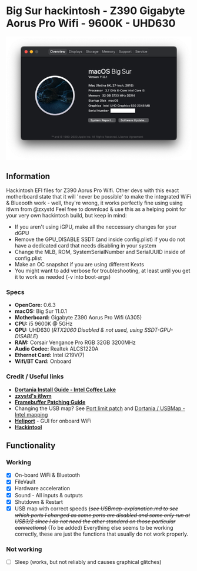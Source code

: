 # **Big Sur hackintosh - Z390 Gigabyte Aorus Pro Wifi - 9600K - UHD630**
![Screenshot](screenshot.png)

## **Information**
Hackintosh EFI files for Z390 Aorus Pro Wifi. Other devs with this exact motherboard state that it will 'never be possible' to make the integrated WiFi & Blueooth work - well, they're wrong, it works perfectly fine using using itlwm from @zxystd
Feel free to download & use this as a helping point for your very own hackintosh build, but keep in mind:
  - If you aren't using iGPU, make all the neccessary changes for your dGPU
  - Remove the GPU_DISABLE SSDT (and inside config.plist) if you do not have a dedicated card that needs disabling in your system
  - Change the MLB, ROM, SystemSerialNumber and SerialUUID inside of config.plist
  - Make an OC snapshot if you are using different Kexts
  - You might want to add verbose for troubleshooting, at least until you get it to work as needed (-v into boot-args) 

### **Specs**
  - **OpenCore:** 0.6.3
  - **macOS:** Big Sur 11.0.1
  - **Motherboard:** Gigabyte Z390 Aorus Pro Wifi (A305)
  - **CPU:** i5 9600K @ 5GHz
  - **GPU:** UHD630 (*RTX2060 Disabled & not used, using SSDT-GPU-DISABLE*)
  - **RAM:** Corsair Vengance Pro RGB 32GB 3200MHz
  - **Audio Codec:** Realtek ALCS1220A
  - **Ethernet Card:** Intel i219V(7)
  - **Wifi/BT Card:** Onboard

### **Credit / Useful links**
  - [**Dortania Install Guide - Intel Coffee Lake**](https://dortania.github.io/OpenCore-Install-Guide/config.plist/coffee-lake.html#starting-point)
  - [**zxystd's itlwm**](https://github.com/OpenIntelWireless/itlwm)
  - [**Framebuffer Patching Guide**](https://www.tonymacx86.com/threads/guide-general-framebuffer-patching-guide-hdmi-black-screen-problem.269149/)
  - Changing the USB map? See [Port limit patch](https://github.com/corpnewt/USBMap#port-limit-patch) and [Dortania / USBMap - Intel mapping](https://dortania.github.io/OpenCore-Post-Install/usb/intel-mapping/intel.html)
  - [**Heliport**](https://github.com/OpenIntelWireless/HeliPort) - GUI for onboard WiFi
  - [**Hackintool**](https://github.com/headkaze/Hackintool)


## **Functionality**
### **Working**
  - [x] On-board WiFi & Bluetooth
  - [x] FileVault
  - [x] Hardware acceleration
  - [x] Sound - All inputs & outputs
  - [x] Shutdown & Restart
  - [x] USB map with correct speeds ~~(*see USBmap-explanation.md to see which ports I changed as some ports are disabled and some only run at USB3/2 since I do not need the other standard on those particular connections*)~~ (To be added)
Everything else seems to be working correctly, these are just the functions that usually do not work properly.

### **Not working**
  - [ ] Sleep (works, but not reliably and causes graphical glitches)

